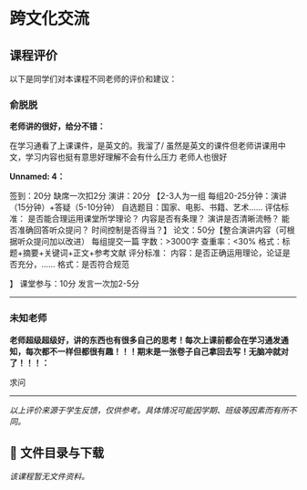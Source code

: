 # 跨文化交流

## 课程评价

以下是同学们对本课程不同老师的评价和建议：

### 俞脱脱

**老师讲的很好，给分不错：**

在学习通看了上课课件，是英文的。我溜了/ 虽然是英文的课件但老师讲课用中文，学习内容也挺有意思好理解不会有什么压力 老师人也很好

**Unnamed: 4：**

签到：20分
缺席一次扣2分
演讲：20分  【2-3人为一组
每组20-25分钟：演讲（15分钟）+答疑（5-10分钟）
自选题目：国家、电影、书籍、艺术……
评估标准：
是否能合理运用课堂所学理论？
内容是否有条理？
演讲是否清晰流畅？
能否准确回答听众提问？
时间控制是否得当？】
论文：50分【整合演讲内容（可根据听众提问加以改进）
每组提交一篇
字数：>3000字
查重率：<30%
格式：标题+摘要+关键词+正文+参考文献
评分标准：
内容：是否正确运用理论，论证是否充分，……
格式：是否符合规范

】
课堂参与：10分
发言一次加2-5分

---

### 未知老师

**老师超级超级好，讲的东西也有很多自己的思考！每次上课前都会在学习通发通知，每次都不一样但都很有趣！！！期末是一张卷子自己拿回去写！无脑冲就对了！！！：**

求问

---

*以上评价来源于学生反馈，仅供参考。具体情况可能因学期、班级等因素而有所不同。*
## 📄 文件目录与下载

_该课程暂无文件资料。_
